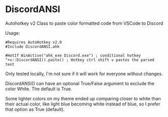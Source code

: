 # DiscordANSI
Autohotkey v2 Class to paste color formatted code from VSCode to Discord

Usage:

```ahk
#Requires AutoHotkey v2.0
#Include DiscordANSI.ahk

#HotIf WinActive("ahk_exe Discord.exe") ; conditional hotkey
^+v::DiscordANSI().paste() ; Hotkey ctrl shift v pastes the parsed text
```

Only tested locally, I'm not sure if it will work for everyone without changes.

DiscordANSI() can have an optional True/False argument to exclude the color White. The default is True.

Some lighter colors on my theme ended up comparing closer to white than their actual color, like light blue becoming white instead of blue, so I prefer that option as True (default).
